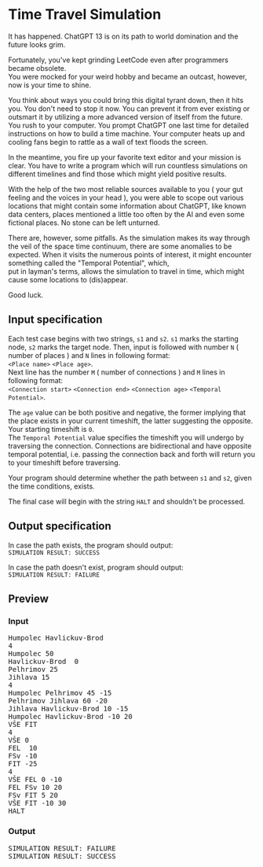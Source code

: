 # Time Travel Simulation
It has happened. ChatGPT 13 is on its path to world domination and the future looks grim.  

Fortunately, you've kept grinding LeetCode even after programmers became obsolete.   
You were mocked for your weird hobby and became an outcast, however, now is your time to shine.  

You think about ways you could bring this digital tyrant down, then it hits you. You don't need to stop it now. You can prevent it from ever existing or outsmart it by utilizing a more advanced version of itself from the future. You rush to your computer. You prompt ChatGPT one last time for detailed instructions on how to build a time machine. Your computer heats up and cooling fans begin to rattle as a wall of text floods the screen.

In the meantime, you fire up your favorite text editor and your mission is clear. You have to write a program which will run countless simulations on different timelines and find those which might yield positive results.

With the help of the two most reliable sources available to you ( your gut feeling and the voices in your head ), you were able to scope out
various locations that might contain some information about ChatGPT, like known data centers, places mentioned a little too often by the AI and even some fictional places. No stone can be left unturned.

There are, however, some pitfalls. As the simulation makes its way through the veil of the space time continuum, there are some anomalies to be expected. When it visits the numerous points of interest, it might encounter something called the "Temporal Potential", which,   
put in layman's terms, allows the simulation to travel in time, which might cause some locations to (dis)appear.

Good luck.

## Input specification
Each test case begins with two strings, `s1` and `s2`. `s1` marks the starting node, `s2` marks the target node.
Then, input is followed with number `N` ( number of places ) and `N` lines in following format:  
`<Place name>` `<Place age>`.  
Next line has the number `M` ( number of connections ) and `M` lines in following format:  
`<Connection start>` `<Connection end>` `<Connection age>` `<Temporal Potential>`.

The `age` value can be both positive and negative, the former implying that the place exists in your current timeshift, the latter suggesting
the opposite. Your starting timeshift is `0`.  
The `Temporal Potential` value specifies the timeshift you will undergo by traversing the connection. Connections are bidirectional and have opposite temporal potential, i.e. passing the connection back and forth will return you to your timeshift before traversing.  

Your program should determine whether the path between `s1` and `s2`, given the time conditions, exists.

The final case will begin with the string `HALT` and shouldn't be processed.
## Output specification
In case the path exists, the program should output:  
`SIMULATION RESULT: SUCCESS`  

In case the path doesn't exist, program should output:  
`SIMULATION RESULT: FAILURE`  

## Preview  
### Input
<pre>
Humpolec Havlickuv-Brod
4
Humpolec 50
Havlickuv-Brod  0
Pelhrimov 25
Jihlava 15
4
Humpolec Pelhrimov 45 -15
Pelhrimov Jihlava 60 -20
Jihlava Havlickuv-Brod 10 -15
Humpolec Havlickuv-Brod -10 20
VŠE FIT
4
VŠE 0
FEL  10
FSv -10
FIT -25
4
VŠE FEL 0 -10
FEL FSv 10 20
FSv FIT 5 20
VŠE FIT -10 30
HALT
</pre>
### Output
<pre>
SIMULATION RESULT: FAILURE
SIMULATION RESULT: SUCCESS
</pre>